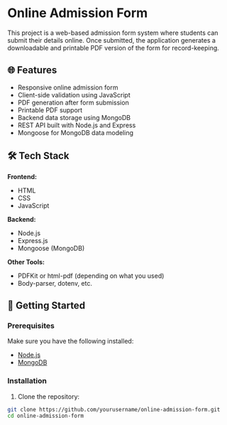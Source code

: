 # Online Admission Form

This project is a web-based admission form system where students can submit their details online. Once submitted, the application generates a downloadable and printable PDF version of the form for record-keeping.

## 🌐 Features

- Responsive online admission form
- Client-side validation using JavaScript
- PDF generation after form submission
- Printable PDF support
- Backend data storage using MongoDB
- REST API built with Node.js and Express
- Mongoose for MongoDB data modeling

## 🛠️ Tech Stack

**Frontend:**
- HTML
- CSS
- JavaScript

**Backend:**
- Node.js
- Express.js
- Mongoose (MongoDB)

**Other Tools:**
- PDFKit or html-pdf (depending on what you used)
- Body-parser, dotenv, etc.

## 🚀 Getting Started

### Prerequisites

Make sure you have the following installed:

- [Node.js](https://nodejs.org/)
- [MongoDB](https://www.mongodb.com/)

### Installation

1. Clone the repository:

```bash
git clone https://github.com/yourusername/online-admission-form.git
cd online-admission-form
